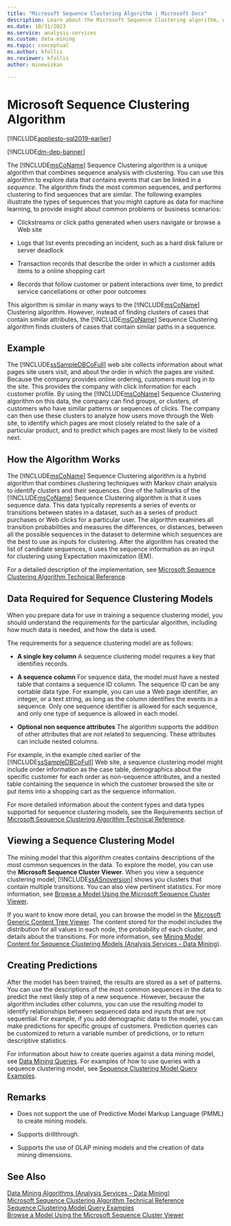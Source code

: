 ```yaml
---
title: "Microsoft Sequence Clustering Algorithm | Microsoft Docs"
description: Learn about the Microsoft Sequence Clustering algorithm, which that combines sequence analysis with clustering in SQL Server Analysis Services.
ms.date: 10/31/2023
ms.service: analysis-services
ms.custom: data-mining
ms.topic: conceptual
ms.author: kfollis
ms.reviewer: kfollis
author: minewiskan

---
```

# Microsoft Sequence Clustering Algorithm
[!INCLUDE[appliesto-sql2019-earlier](../includes/appliesto-sql2019-earlier.md)]

[!INCLUDE[dm-dep-banner](../includes/dm-dep-banner.md)]

  The [!INCLUDE[msCoName](../includes/msconame-md.md)] Sequence Clustering algorithm is a unique algorithm that combines sequence analysis with clustering. You can use this algorithm to explore data that contains events that can be linked in a *sequence*. The algorithm finds the most common sequences, and performs clustering to find  sequences that are similar. The following examples illustrate the types of sequences that you might capture as data for machine learning, to provide insight about common problems or business scenarios:  
  
-   Clickstreams or click paths generated when users navigate or browse a Web site  
  
-   Logs that list events preceding an incident, such as a hard disk failure or server deadlock  
  
-   Transaction records that describe the order in which a customer adds items to a online shopping cart  
  
-   Records that follow customer or patient interactions over time, to predict service cancellations or other poor outcomes  
  
 This algorithm is similar in many ways to the [!INCLUDE[msCoName](../includes/msconame-md.md)] Clustering algorithm. However, instead of finding clusters of cases that contain similar attributes, the [!INCLUDE[msCoName](../includes/msconame-md.md)] Sequence Clustering algorithm finds clusters of cases that contain similar paths in a sequence.  
  
## Example  
 The [!INCLUDE[ssSampleDBCoFull](../includes/sssampledbcofull-md.md)] web site collects information about what pages site users visit, and about the order in which the pages are visited. Because the company provides online ordering, customers must log in to the site. This provides the company with click information for each customer profile. By using the [!INCLUDE[msCoName](../includes/msconame-md.md)] Sequence Clustering algorithm on this data, the company can find groups, or clusters, of customers who have similar patterns or sequences of clicks. The company can then use these clusters to analyze how users move through the Web site, to identify which pages are most closely related to the sale of a particular product, and to predict which pages are most likely to be visited next.  
  
## How the Algorithm Works  
 The [!INCLUDE[msCoName](../includes/msconame-md.md)] Sequence Clustering algorithm is a hybrid algorithm that combines clustering techniques with Markov chain analysis to identify clusters and their sequences.  One of the hallmarks of the [!INCLUDE[msCoName](../includes/msconame-md.md)] Sequence Clustering algorithm is that it uses sequence data. This data typically represents a series of events or transitions between states in a dataset, such as a series of product purchases or Web clicks for a particular user. The algorithm examines all transition probabilities and measures the differences, or distances, between all the possible sequences in the dataset to determine which sequences are the best to use as inputs for clustering. After the algorithm has created the list of candidate sequences, it uses the sequence information as an input for clustering using Expectation maximization (EM).  
  
 For a detailed description of the implementation, see [Microsoft Sequence Clustering Algorithm Technical Reference](../../analysis-services/data-mining/microsoft-sequence-clustering-algorithm-technical-reference.md).  
  
## Data Required for Sequence Clustering Models  
 When you prepare data for use in training a sequence clustering model, you should understand the requirements for the particular algorithm, including how much data is needed, and how the data is used.  
  
 The requirements for a sequence clustering model are as follows:  
  
-   **A single key column** A sequence clustering model requires a key that identifies records.  
  
-   **A sequence column** For sequence data, the model must have a nested table that contains a sequence ID column. The sequence ID can be any sortable data type. For example, you can use a Web page identifier, an integer, or a text string, as long as the column identifies the events in a sequence. Only one sequence identifier is allowed for each sequence, and only one type of sequence is allowed in each model.  
  
-   **Optional non sequence attributes** The algorithm supports the addition of other attributes that are not related to sequencing. These attributes can include nested columns.  
  
 For example, in the example cited earlier of the [!INCLUDE[ssSampleDBCoFull](../includes/sssampledbcofull-md.md)] Web site, a sequence clustering model might include order information as the case table, demographics about the specific customer for each order as non-sequence attributes, and a nested table containing the sequence in which the customer browsed the site or put items into a shopping cart as the sequence information.  
  
 For more detailed information about the content types and data types supported for sequence clustering models, see the Requirements section of [Microsoft Sequence Clustering Algorithm Technical Reference](../../analysis-services/data-mining/microsoft-sequence-clustering-algorithm-technical-reference.md).  
  
## Viewing a Sequence Clustering Model  
 The mining model that this algorithm creates contains descriptions of the most common sequences in the data. To explore the model, you can use the **Microsoft Sequence Cluster Viewer**. When you view a sequence clustering model, [!INCLUDE[ssASnoversion](../includes/ssasnoversion-md.md)] shows you clusters that contain multiple transitions. You can also view pertinent statistics. For more information, see [Browse a Model Using the Microsoft Sequence Cluster Viewer](../../analysis-services/data-mining/browse-a-model-using-the-microsoft-sequence-cluster-viewer.md).  
  
 If you want to know more detail, you can browse the model in the [Microsoft Generic Content Tree Viewer](../../analysis-services/data-mining/browse-a-model-using-the-microsoft-generic-content-tree-viewer.md). The content stored for the model includes the distribution for all values in each node, the probability of each cluster, and details about the transitions. For more information, see [Mining Model Content for Sequence Clustering Models &#40;Analysis Services - Data Mining&#41;](../../analysis-services/data-mining/mining-model-content-for-sequence-clustering-models.md).  
  
## Creating Predictions  
 After the model has been trained, the results are stored as a set of patterns. You can use the descriptions of the most common sequences in the data to predict the next likely step of a new sequence. However, because the algorithm includes other columns, you can use the resulting model to identify relationships between sequenced data and inputs that are not sequential. For example, if you add demographic data to the model, you can make predictions for specific groups of customers. Prediction queries can be customized to return a variable number of predictions, or to return descriptive statistics.  
  
 For information about how to create queries against a data mining model, see [Data Mining Queries](../../analysis-services/data-mining/data-mining-queries.md). For examples of how to use queries with a sequence clustering model, see [Sequence Clustering Model Query Examples](../../analysis-services/data-mining/sequence-clustering-model-query-examples.md).  
  
## Remarks  
  
-   Does not support the use of Predictive Model Markup Language (PMML) to create mining models.  
  
-   Supports drillthrough.  
  
-   Supports the use of OLAP mining models and the creation of data mining dimensions.  
  
## See Also  
 [Data Mining Algorithms &#40;Analysis Services - Data Mining&#41;](../../analysis-services/data-mining/data-mining-algorithms-analysis-services-data-mining.md)   
 [Microsoft Sequence Clustering Algorithm Technical Reference](../../analysis-services/data-mining/microsoft-sequence-clustering-algorithm-technical-reference.md)   
 [Sequence Clustering Model Query Examples](../../analysis-services/data-mining/sequence-clustering-model-query-examples.md)   
 [Browse a Model Using the Microsoft Sequence Cluster Viewer](../../analysis-services/data-mining/browse-a-model-using-the-microsoft-sequence-cluster-viewer.md)  
  
  
